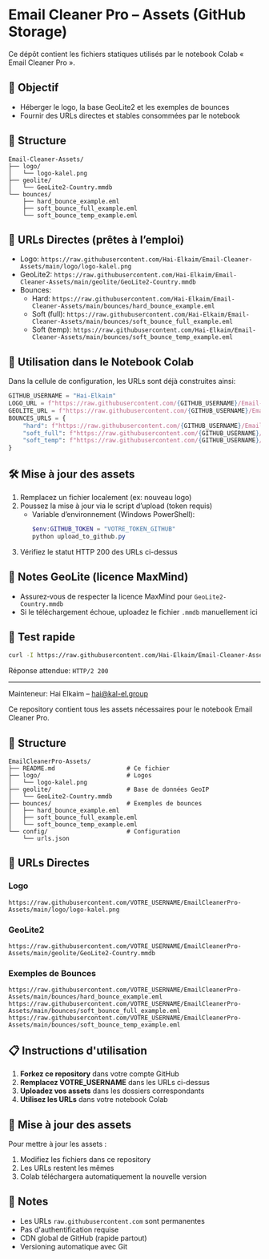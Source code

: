# Email Cleaner Pro – Assets (GitHub Storage)

Ce dépôt contient les fichiers statiques utilisés par le notebook Colab « Email Cleaner Pro ».

## 🎯 Objectif
- Héberger le logo, la base GeoLite2 et les exemples de bounces
- Fournir des URLs directes et stables consommées par le notebook

## 📁 Structure
```
Email-Cleaner-Assets/
├── logo/
│   └── logo-kalel.png
├── geolite/
│   └── GeoLite2-Country.mmdb
└── bounces/
    ├── hard_bounce_example.eml
    ├── soft_bounce_full_example.eml
    └── soft_bounce_temp_example.eml
```

## 🔗 URLs Directes (prêtes à l’emploi)
- Logo: `https://raw.githubusercontent.com/Hai-Elkaim/Email-Cleaner-Assets/main/logo/logo-kalel.png`
- GeoLite2: `https://raw.githubusercontent.com/Hai-Elkaim/Email-Cleaner-Assets/main/geolite/GeoLite2-Country.mmdb`
- Bounces:
  - Hard: `https://raw.githubusercontent.com/Hai-Elkaim/Email-Cleaner-Assets/main/bounces/hard_bounce_example.eml`
  - Soft (full): `https://raw.githubusercontent.com/Hai-Elkaim/Email-Cleaner-Assets/main/bounces/soft_bounce_full_example.eml`
  - Soft (temp): `https://raw.githubusercontent.com/Hai-Elkaim/Email-Cleaner-Assets/main/bounces/soft_bounce_temp_example.eml`

## 🚀 Utilisation dans le Notebook Colab
Dans la cellule de configuration, les URLs sont déjà construites ainsi:
```python
GITHUB_USERNAME = "Hai-Elkaim"
LOGO_URL = f"https://raw.githubusercontent.com/{GITHUB_USERNAME}/Email-Cleaner-Assets/main/logo/logo-kalel.png"
GEOLITE_URL = f"https://raw.githubusercontent.com/{GITHUB_USERNAME}/Email-Cleaner-Assets/main/geolite/GeoLite2-Country.mmdb"
BOUNCES_URLS = {
    "hard": f"https://raw.githubusercontent.com/{GITHUB_USERNAME}/Email-Cleaner-Assets/main/bounces/hard_bounce_example.eml",
    "soft_full": f"https://raw.githubusercontent.com/{GITHUB_USERNAME}/Email-Cleaner-Assets/main/bounces/soft_bounce_full_example.eml",
    "soft_temp": f"https://raw.githubusercontent.com/{GITHUB_USERNAME}/Email-Cleaner-Assets/main/bounces/soft_bounce_temp_example.eml"
}
```

## 🛠️ Mise à jour des assets
1. Remplacez un fichier localement (ex: nouveau logo)
2. Poussez la mise à jour via le script d’upload (token requis)
   - Variable d’environnement (Windows PowerShell):
     ```powershell
     $env:GITHUB_TOKEN = "VOTRE_TOKEN_GITHUB"
     python upload_to_github.py
     ```
3. Vérifiez le statut HTTP 200 des URLs ci-dessus

## 🧩 Notes GeoLite (licence MaxMind)
- Assurez‑vous de respecter la licence MaxMind pour `GeoLite2-Country.mmdb`
- Si le téléchargement échoue, uploadez le fichier `.mmdb` manuellement ici

## 🧪 Test rapide
```bash
curl -I https://raw.githubusercontent.com/Hai-Elkaim/Email-Cleaner-Assets/main/logo/logo-kalel.png
```
Réponse attendue: `HTTP/2 200`

---
Mainteneur: Hai Elkaim – hai@kal-el.group

Ce repository contient tous les assets nécessaires pour le notebook Email Cleaner Pro.

## 📁 Structure

```
EmailCleanerPro-Assets/
├── README.md                    # Ce fichier
├── logo/                        # Logos
│   └── logo-kalel.png
├── geolite/                     # Base de données GeoIP
│   └── GeoLite2-Country.mmdb
├── bounces/                     # Exemples de bounces
│   ├── hard_bounce_example.eml
│   ├── soft_bounce_full_example.eml
│   └── soft_bounce_temp_example.eml
└── config/                      # Configuration
    └── urls.json
```

## 🔗 URLs Directes

### Logo
```
https://raw.githubusercontent.com/VOTRE_USERNAME/EmailCleanerPro-Assets/main/logo/logo-kalel.png
```

### GeoLite2
```
https://raw.githubusercontent.com/VOTRE_USERNAME/EmailCleanerPro-Assets/main/geolite/GeoLite2-Country.mmdb
```

### Exemples de Bounces
```
https://raw.githubusercontent.com/VOTRE_USERNAME/EmailCleanerPro-Assets/main/bounces/hard_bounce_example.eml
https://raw.githubusercontent.com/VOTRE_USERNAME/EmailCleanerPro-Assets/main/bounces/soft_bounce_full_example.eml
https://raw.githubusercontent.com/VOTRE_USERNAME/EmailCleanerPro-Assets/main/bounces/soft_bounce_temp_example.eml
```

## 📋 Instructions d'utilisation

1. **Forkez ce repository** dans votre compte GitHub
2. **Remplacez VOTRE_USERNAME** dans les URLs ci-dessus
3. **Uploadez vos assets** dans les dossiers correspondants
4. **Utilisez les URLs** dans votre notebook Colab

## 🔄 Mise à jour des assets

Pour mettre à jour les assets :
1. Modifiez les fichiers dans ce repository
2. Les URLs restent les mêmes
3. Colab téléchargera automatiquement la nouvelle version

## 📝 Notes

- Les URLs `raw.githubusercontent.com` sont permanentes
- Pas d'authentification requise
- CDN global de GitHub (rapide partout)
- Versioning automatique avec Git
